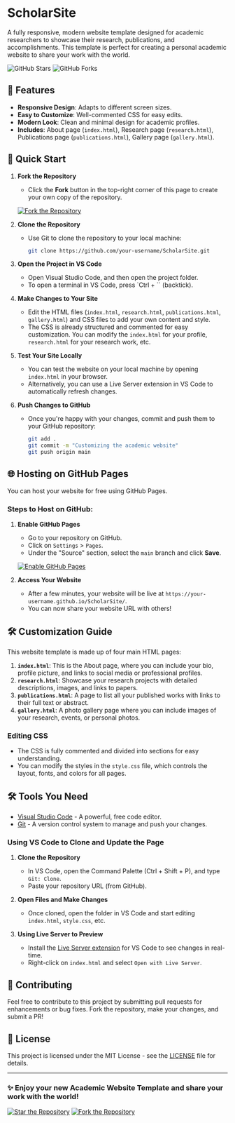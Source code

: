 # ScholarSite

A fully responsive, modern website template designed for academic researchers to showcase their research, publications, and accomplishments. This template is perfect for creating a personal academic website to share your work with the world.

![GitHub Stars](https://img.shields.io/github/stars/muhammedrashidx/ScholarSite?style=social)
![GitHub Forks](https://img.shields.io/github/forks/muhammedrashidx/ScholarSite?style=social)

## 🌟 Features
- **Responsive Design**: Adapts to different screen sizes.
- **Easy to Customize**: Well-commented CSS for easy edits.
- **Modern Look**: Clean and minimal design for academic profiles.
- **Includes**: About page (`index.html`), Research page (`research.html`), Publications page (`publications.html`), Gallery page (`gallery.html`).

## 🚀 Quick Start

1. **Fork the Repository**
   - Click the **Fork** button in the top-right corner of this page to create your own copy of the repository.
   
   [![Fork the Repository](https://img.shields.io/badge/Fork%20The%20Repository-blue?style=for-the-badge)](https://github.com/muhammedrashidx/ScholarSite/fork)

2. **Clone the Repository**
   - Use Git to clone the repository to your local machine:
     ```bash
     git clone https://github.com/your-username/ScholarSite.git
     ```

3. **Open the Project in VS Code**
   - Open Visual Studio Code, and then open the project folder. 
   - To open a terminal in VS Code, press `Ctrl + \`` (backtick).

4. **Make Changes to Your Site**
   - Edit the HTML files (`index.html`, `research.html`, `publications.html`, `gallery.html`) and CSS files to add your own content and style.
   - The CSS is already structured and commented for easy customization. You can modify the `index.html` for your profile, `research.html` for your research work, etc.

5. **Test Your Site Locally**
   - You can test the website on your local machine by opening `index.html` in your browser. 
   - Alternatively, you can use a Live Server extension in VS Code to automatically refresh changes.

6. **Push Changes to GitHub**
   - Once you're happy with your changes, commit and push them to your GitHub repository:
     ```bash
     git add .
     git commit -m "Customizing the academic website"
     git push origin main
     ```

## 🌐 Hosting on GitHub Pages

You can host your website for free using GitHub Pages.

### Steps to Host on GitHub:
1. **Enable GitHub Pages**
   - Go to your repository on GitHub.
   - Click on `Settings` > `Pages`.
   - Under the "Source" section, select the `main` branch and click **Save**.
   
   [![Enable GitHub Pages](https://img.shields.io/badge/Enable%20GitHub%20Pages-blue?style=for-the-badge)](https://github.com/muhammedrashidx/ScholarSite/settings/pages)

2. **Access Your Website**
   - After a few minutes, your website will be live at `https://your-username.github.io/ScholarSite/`.
   - You can now share your website URL with others!

## 🛠️ Customization Guide

This website template is made up of four main HTML pages:
1. **`index.html`**: This is the About page, where you can include your bio, profile picture, and links to social media or professional profiles.
2. **`research.html`**: Showcase your research projects with detailed descriptions, images, and links to papers.
3. **`publications.html`**: A page to list all your published works with links to their full text or abstract.
4. **`gallery.html`**: A photo gallery page where you can include images of your research, events, or personal photos.

### Editing CSS
- The CSS is fully commented and divided into sections for easy understanding.
- You can modify the styles in the `style.css` file, which controls the layout, fonts, and colors for all pages.

## 🛠️ Tools You Need

- [Visual Studio Code](https://code.visualstudio.com/) - A powerful, free code editor.
- [Git](https://git-scm.com/) - A version control system to manage and push your changes.

### Using VS Code to Clone and Update the Page
1. **Clone the Repository**
   - In VS Code, open the Command Palette (Ctrl + Shift + P), and type `Git: Clone`.
   - Paste your repository URL (from GitHub).
   
2. **Open Files and Make Changes**
   - Once cloned, open the folder in VS Code and start editing `index.html`, `style.css`, etc.
   
3. **Using Live Server to Preview**
   - Install the [Live Server extension](https://marketplace.visualstudio.com/items?itemName=ritwickdey.LiveServer) for VS Code to see changes in real-time.
   - Right-click on `index.html` and select `Open with Live Server`.

## 👥 Contributing

Feel free to contribute to this project by submitting pull requests for enhancements or bug fixes. Fork the repository, make your changes, and submit a PR!

## 📄 License

This project is licensed under the MIT License - see the [LICENSE](LICENSE) file for details.

---

### ✨ Enjoy your new Academic Website Template and share your work with the world!

[![Star the Repository](https://img.shields.io/badge/Star%20The%20Repository-yellow?style=for-the-badge)](https://github.com/muhammedrashidx/ScholarSite/stargazers)
[![Fork the Repository](https://img.shields.io/badge/Fork%20The%20Repository-blue?style=for-the-badge)](https://github.com/muhammedrashidx/ScholarSite/fork)
